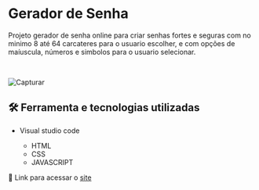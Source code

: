 # Gerador de Senha

<p>Projeto gerador de senha online para criar senhas fortes e seguras com no minimo 8 até 64 carcateres para o usuario escolher, e com opções de maíuscula, números e simbolos para o usuario selecionar.</p> <br>

![Capturar](https://github.com/JoaoVitor2004/gerador-de-senha/assets/143558833/31159318-7de9-4599-990c-9febb61741f3)

## 🛠 Ferramenta e tecnologias utilizadas

- Visual studio code

    - HTML
    - CSS
    - JAVASCRIPT
 
<p>🔗 Link para acessar o <a href="">site</a></p>
